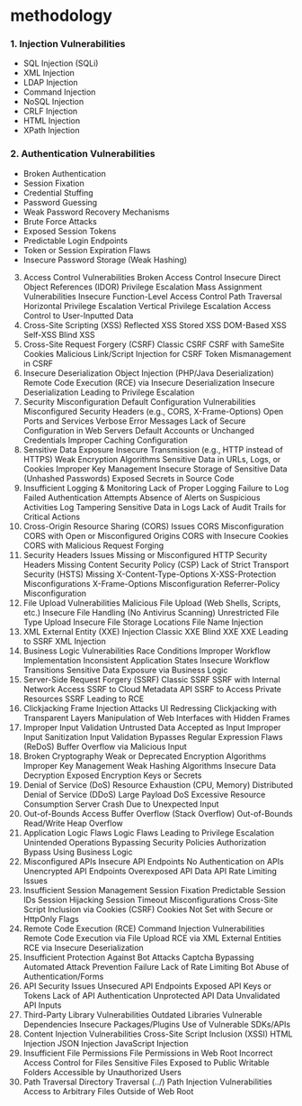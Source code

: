 # methodology

### 1. Injection Vulnerabilities
- SQL Injection (SQLi)
- XML Injection
- LDAP Injection
- Command Injection
- NoSQL Injection
- CRLF Injection
- HTML Injection
- XPath Injection

### 2. Authentication Vulnerabilities
- Broken Authentication
- Session Fixation
- Credential Stuffing
- Password Guessing
- Weak Password Recovery Mechanisms
- Brute Force Attacks
- Exposed Session Tokens
- Predictable Login Endpoints
- Token or Session Expiration Flaws
- Insecure Password Storage (Weak Hashing)
3. Access Control Vulnerabilities
Broken Access Control
Insecure Direct Object References (IDOR)
Privilege Escalation
Mass Assignment Vulnerabilities
Insecure Function-Level Access Control
Path Traversal
Horizontal Privilege Escalation
Vertical Privilege Escalation
Access Control to User-Inputted Data
4. Cross-Site Scripting (XSS)
Reflected XSS
Stored XSS
DOM-Based XSS
Self-XSS
Blind XSS
5. Cross-Site Request Forgery (CSRF)
Classic CSRF
CSRF with SameSite Cookies
Malicious Link/Script Injection for CSRF
Token Mismanagement in CSRF
6. Insecure Deserialization
Object Injection (PHP/Java Deserialization)
Remote Code Execution (RCE) via Insecure Deserialization
Insecure Deserialization Leading to Privilege Escalation
7. Security Misconfiguration
Default Configuration Vulnerabilities
Misconfigured Security Headers (e.g., CORS, X-Frame-Options)
Open Ports and Services
Verbose Error Messages
Lack of Secure Configuration in Web Servers
Default Accounts or Unchanged Credentials
Improper Caching Configuration
8. Sensitive Data Exposure
Insecure Transmission (e.g., HTTP instead of HTTPS)
Weak Encryption Algorithms
Sensitive Data in URLs, Logs, or Cookies
Improper Key Management
Insecure Storage of Sensitive Data (Unhashed Passwords)
Exposed Secrets in Source Code
9. Insufficient Logging & Monitoring
Lack of Proper Logging
Failure to Log Failed Authentication Attempts
Absence of Alerts on Suspicious Activities
Log Tampering
Sensitive Data in Logs
Lack of Audit Trails for Critical Actions
10. Cross-Origin Resource Sharing (CORS) Issues
CORS Misconfiguration
CORS with Open or Misconfigured Origins
CORS with Insecure Cookies
CORS with Malicious Request Forging
11. Security Headers Issues
Missing or Misconfigured HTTP Security Headers
Missing Content Security Policy (CSP)
Lack of Strict Transport Security (HSTS)
Missing X-Content-Type-Options
X-XSS-Protection Misconfigurations
X-Frame-Options Misconfiguration
Referrer-Policy Misconfiguration
12. File Upload Vulnerabilities
Malicious File Upload (Web Shells, Scripts, etc.)
Insecure File Handling (No Antivirus Scanning)
Unrestricted File Type Upload
Insecure File Storage Locations
File Name Injection
13. XML External Entity (XXE) Injection
Classic XXE
Blind XXE
XXE Leading to SSRF
XML Injection
14. Business Logic Vulnerabilities
Race Conditions
Improper Workflow Implementation
Inconsistent Application States
Insecure Workflow Transitions
Sensitive Data Exposure via Business Logic
15. Server-Side Request Forgery (SSRF)
Classic SSRF
SSRF with Internal Network Access
SSRF to Cloud Metadata API
SSRF to Access Private Resources
SSRF Leading to RCE
16. Clickjacking
Frame Injection Attacks
UI Redressing
Clickjacking with Transparent Layers
Manipulation of Web Interfaces with Hidden Frames
17. Improper Input Validation
Untrusted Data Accepted as Input
Improper Input Sanitization
Input Validation Bypasses
Regular Expression Flaws (ReDoS)
Buffer Overflow via Malicious Input
18. Broken Cryptography
Weak or Deprecated Encryption Algorithms
Improper Key Management
Weak Hashing Algorithms
Insecure Data Decryption
Exposed Encryption Keys or Secrets
19. Denial of Service (DoS)
Resource Exhaustion (CPU, Memory)
Distributed Denial of Service (DDoS)
Large Payload DoS
Excessive Resource Consumption
Server Crash Due to Unexpected Input
20. Out-of-Bounds Access
Buffer Overflow (Stack Overflow)
Out-of-Bounds Read/Write
Heap Overflow
21. Application Logic Flaws
Logic Flaws Leading to Privilege Escalation
Unintended Operations
Bypassing Security Policies
Authorization Bypass Using Business Logic
22. Misconfigured APIs
Insecure API Endpoints
No Authentication on APIs
Unencrypted API Endpoints
Overexposed API Data
API Rate Limiting Issues
23. Insufficient Session Management
Session Fixation
Predictable Session IDs
Session Hijacking
Session Timeout Misconfigurations
Cross-Site Script Inclusion via Cookies (CSRF)
Cookies Not Set with Secure or HttpOnly Flags
24. Remote Code Execution (RCE)
Command Injection Vulnerabilities
Remote Code Execution via File Upload
RCE via XML External Entities
RCE via Insecure Deserialization
25. Insufficient Protection Against Bot Attacks
Captcha Bypassing
Automated Attack Prevention Failure
Lack of Rate Limiting
Bot Abuse of Authentication/Forms
26. API Security Issues
Unsecured API Endpoints
Exposed API Keys or Tokens
Lack of API Authentication
Unprotected API Data
Unvalidated API Inputs
27. Third-Party Library Vulnerabilities
Outdated Libraries
Vulnerable Dependencies
Insecure Packages/Plugins
Use of Vulnerable SDKs/APIs
28. Content Injection Vulnerabilities
Cross-Site Script Inclusion (XSSI)
HTML Injection
JSON Injection
JavaScript Injection
29. Insufficient File Permissions
File Permissions in Web Root
Incorrect Access Control for Files
Sensitive Files Exposed to Public
Writable Folders Accessible by Unauthorized Users
30. Path Traversal
Directory Traversal (../)
Path Injection Vulnerabilities
Access to Arbitrary Files Outside of Web Root
